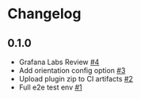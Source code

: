 # Changelog

## 0.1.0

- Grafana Labs Review [#4](https://github.com/mahendrapaipuri/grafana-dashboard-reporter-app/pull/4)
- Add orientation config option [#3](https://github.com/mahendrapaipuri/grafana-dashboard-reporter-app/pull/3)
- Upload plugin zip to CI artifacts [#2](https://github.com/mahendrapaipuri/grafana-dashboard-reporter-app/pull/2)
- Full e2e test env [#1](https://github.com/mahendrapaipuri/grafana-dashboard-reporter-app/pull/1)

